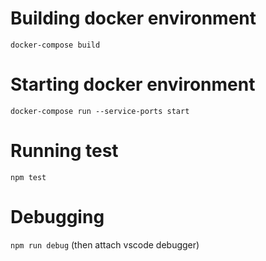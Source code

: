 # Building docker environment
```docker-compose build```

# Starting docker environment
```docker-compose run --service-ports start```

# Running test
```npm test```

# Debugging
```npm run debug```
(then attach vscode debugger)
